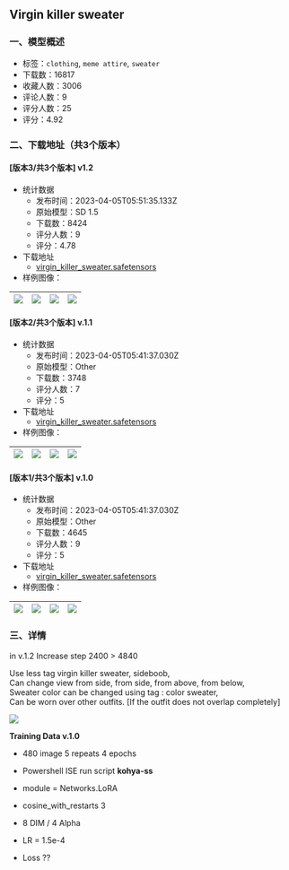 ## Virgin killer sweater
### 一、模型概述

- 标签：`clothing`, `meme attire`, `sweater`
- 下载数：16817
- 收藏人数：3006
- 评论人数：9
- 评分人数：25
- 评分：4.92

### 二、下载地址（共3个版本）

#### [版本3/共3个版本] v1.2

- 统计数据
  - 发布时间：2023-04-05T05:51:35.133Z
  - 原始模型：SD 1.5
  - 下载数：8424
  - 评分人数：9
  - 评分：4.78
- 下载地址
  - [virgin_killer_sweater.safetensors](https://civitai.com/api/download/models/36720)
- 样例图像：

| <img src="https://image.civitai.com/xG1nkqKTMzGDvpLrqFT7WA/6679a0ce-e1ee-4b87-6182-9f848fd43800/width=450/421746.jpeg" /> | <img src="https://image.civitai.com/xG1nkqKTMzGDvpLrqFT7WA/b8c8cd1d-f0ef-49be-3220-8df5205e1500/width=450/421728.jpeg" /> | <img src="https://image.civitai.com/xG1nkqKTMzGDvpLrqFT7WA/c7bd20d4-eaaa-4ad4-a79c-dd309f0a5200/width=450/421758.jpeg" /> | <img src="https://image.civitai.com/xG1nkqKTMzGDvpLrqFT7WA/66acf68b-2f84-4654-971a-4df8e3db7e00/width=450/421762.jpeg" /> |
| ---- | ---- | ---- | ---- |

#### [版本2/共3个版本] v.1.1

- 统计数据
  - 发布时间：2023-04-05T05:41:37.030Z
  - 原始模型：Other
  - 下载数：3748
  - 评分人数：7
  - 评分：5
- 下载地址
  - [virgin_killer_sweater.safetensors](https://civitai.com/api/download/models/24539)
- 样例图像：

| <img src="https://image.civitai.com/xG1nkqKTMzGDvpLrqFT7WA/12f93bc4-1bd9-4e73-5685-bb7476782d00/width=450/267277.jpeg" /> | <img src="https://image.civitai.com/xG1nkqKTMzGDvpLrqFT7WA/8758e96a-0d8e-4e74-e785-4ad354743d00/width=450/267276.jpeg" /> | <img src="https://image.civitai.com/xG1nkqKTMzGDvpLrqFT7WA/da47182e-7438-4339-a849-616eb62eb800/width=450/267275.jpeg" /> | <img src="https://image.civitai.com/xG1nkqKTMzGDvpLrqFT7WA/442c2771-1649-46b7-f712-1dedf2d5f900/width=450/267274.jpeg" /> |
| ---- | ---- | ---- | ---- |

#### [版本1/共3个版本] v.1.0

- 统计数据
  - 发布时间：2023-04-05T05:41:37.030Z
  - 原始模型：Other
  - 下载数：4645
  - 评分人数：9
  - 评分：5
- 下载地址
  - [virgin_killer_sweater.safetensors](https://civitai.com/api/download/models/12102)
- 样例图像：

| <img src="https://image.civitai.com/xG1nkqKTMzGDvpLrqFT7WA/3ea7abea-dd1f-433c-3593-fd15e66c4800/width=450/116022.jpeg" /> | <img src="https://image.civitai.com/xG1nkqKTMzGDvpLrqFT7WA/092ec985-a50b-4c7e-97e8-10dd16f5fb00/width=450/116026.jpeg" /> | <img src="https://image.civitai.com/xG1nkqKTMzGDvpLrqFT7WA/61602d89-e115-41af-664c-827c52ae1c00/width=450/116025.jpeg" /> | <img src="https://image.civitai.com/xG1nkqKTMzGDvpLrqFT7WA/8f422f04-264d-469e-9b79-906162a81000/width=450/116024.jpeg" /> |
| ---- | ---- | ---- | ---- |


### 三、详情
<p>in v.1.2 Increase step 2400 &gt; 4840</p><p>Use less tag virgin killer sweater, sideboob,<br />Can change view from side, from side, from above, from below,<br />Sweater color can be changed using tag : color sweater,<br />Can be worn over other outfits. [If the outfit does not overlap completely]</p><img src="https://imagecache.civitai.com/xG1nkqKTMzGDvpLrqFT7WA/3fcdde11-91ff-4e25-373a-18981bdf7100/width=525/3fcdde11-91ff-4e25-373a-18981bdf7100" /><p><strong>Training Data v.1.0</strong></p><ul><li><p>480 image 5 repeats 4 epochs</p></li><li><p>Powershell ISE run script <strong>kohya-ss</strong></p></li><li><p>module = Networks.LoRA</p></li><li><p>cosine_with_restarts 3</p></li><li><p>8 DIM / 4 Alpha</p></li><li><p>LR = 1.5e-4</p></li><li><p>Loss ??</p></li></ul><p></p>